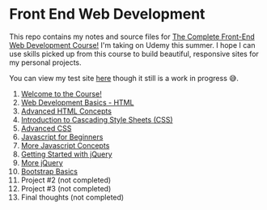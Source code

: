 # Front End Web Development

This repo contains my notes and source files for [The Complete Front-End Web Development Course!](https://www.udemy.com/course/front-end-web-development/) I'm taking on Udemy this summer. I hope I can use skills picked up from this course to build beautiful, responsive sites for my personal projects.

You can view my test site [here](https://hellodommy.github.io/The-Complete-Front-End-Web-Development-Course/) though it still is a work in progress 😅.

1. [Welcome to the Course!](Lesson/1%20Welcome%20to%20the%20Course.md)
2. [Web Development Basics - HTML](Lesson/2%20Web%20Development%20Basics.md)
3. [Advanced HTML Concepts](Lesson/3%20Advanced%20HTML%20Concepts.md)
4. [Introduction to Cascading Style Sheets (CSS)](Lesson/4%20Introduction%20to%20Cascading%20Syle%20Sheets.md)
5. [Advanced CSS](Lesson/5%20Advanced%20CSS.md)
6. [Javascript for Beginners](Lesson/6%20Javascript%20for%20Beginners.md)
7. [More Javascript Concepts](Lesson/7%20Getting%20Started%20with%20jQuery.md)
8. [Getting Started with jQuery](Lesson/8%20More%20Javascript%20Concepts.md)
9. [More jQuery](Lesson/9%20More%20jQuery.md)
10. [Bootstrap Basics](Lesson/10%20Bootstrap%20Basics.md)
11. Project #2 (not completed)
12. Project #3 (not completed)
13. Final thoughts (not completed)
